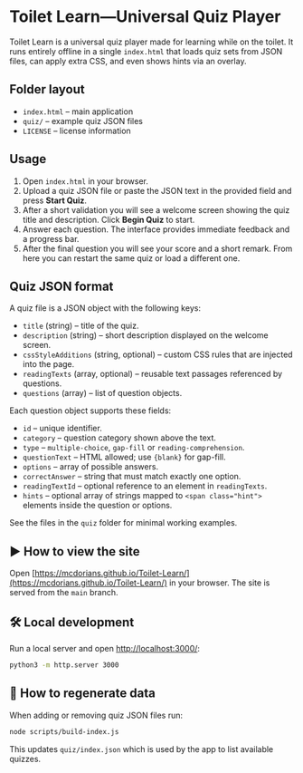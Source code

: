 # Toilet Learn—Universal Quiz Player

Toilet Learn is a universal quiz player made for learning while on the toilet. It runs entirely offline in a single `index.html` that loads quiz sets from JSON files, can apply extra CSS, and even shows hints via an overlay.

## Folder layout

- `index.html` – main application
- `quiz/` – example quiz JSON files
- `LICENSE` – license information

## Usage

1. Open `index.html` in your browser.
2. Upload a quiz JSON file or paste the JSON text in the provided field and press **Start Quiz**.
3. After a short validation you will see a welcome screen showing the quiz title and description. Click **Begin Quiz** to start.
4. Answer each question. The interface provides immediate feedback and a progress bar.
5. After the final question you will see your score and a short remark. From here you can restart the same quiz or load a different one.

## Quiz JSON format

A quiz file is a JSON object with the following keys:

- `title` (string) – title of the quiz.
- `description` (string) – short description displayed on the welcome screen.
- `cssStyleAdditions` (string, optional) – custom CSS rules that are injected into the page.
- `readingTexts` (array, optional) – reusable text passages referenced by questions.
- `questions` (array) – list of question objects.

Each question object supports these fields:

- `id` – unique identifier.
- `category` – question category shown above the text.
- `type` – `multiple-choice`, `gap-fill` or `reading-comprehension`.
- `questionText` – HTML allowed; use `{blank}` for gap-fill.
- `options` – array of possible answers.
- `correctAnswer` – string that must match exactly one option.
- `readingTextId` – optional reference to an element in `readingTexts`.
- `hints` – optional array of strings mapped to `<span class="hint">` elements inside the question or options.

See the files in the `quiz` folder for minimal working examples.

## ▶️ How to view the site

Open [https://mcdorians.github.io/Toilet-Learn/](https://mcdorians.github.io/Toilet-Learn/) in your browser. The site is served from the `main` branch.

## 🛠 Local development

Run a local server and open [http://localhost:3000/](http://localhost:3000/):

```bash
python3 -m http.server 3000
```

## 🔄 How to regenerate data

When adding or removing quiz JSON files run:

```bash
node scripts/build-index.js
```

This updates `quiz/index.json` which is used by the app to list available quizzes.
